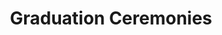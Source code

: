 ---
layout: "videos.njk"
page_title: "Graduation Ceremonies"
title: "Graduation Ceremonies"
slideshow_video_id: [["Kepler Graduation Live Stream (TO BE UPDATED!)", "IgU-_2SJ__M"], ["Cornerstone Fellowship High School Graduation Live Stream", "dhksjdhsakd"]]
---